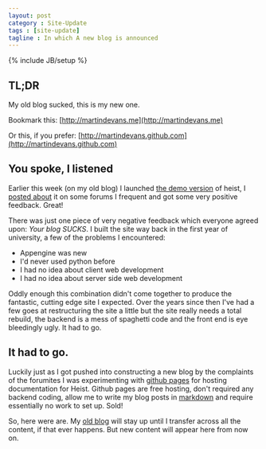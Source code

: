 ```yaml
---
layout: post
category : Site-Update
tags : [site-update]
tagline : In which A new blog is announced
---
```

{% include JB/setup %}


## TL;DR

My old blog sucked, this is my new one.

Bookmark this: [http://martindevans.me](http://martindevans.me)

Or this, if you prefer: [http://martindevans.github.com](http://martindevans.github.com)

## You spoke, I listened

Earlier this week (on my old blog) I launched [the demo version](http://placeholder-software.co.uk/setup/heistgame/publish.htm) of heist, I [posted about](http://www.infinity-universe.com/Infinity/index.php?option=com_smf&Itemid=75&topic=16891.0) it on some forums I frequent and got some very positive feedback. Great!

There was just one piece of very negative feedback which everyone agreed upon: _Your blog SUCKS_. I built the site way back in the first year of university, a few of the problems I encountered:

- Appengine was new
- I'd never used python before
- I had no idea about client web development
- I had no idea about server side web development

Oddly enough this combination didn't come together to produce the fantastic, cutting edge site I expected. Over the years since then I've had a few goes at restructuring the site a little but the site really needs a total rebuild, the backend is a mess of spaghetti code and the front end is eye bleedingly ugly. It had to go.

## It had to go.

Luckily just as I got pushed into constructing a new blog by the complaints of the forumites I was experimenting with [github pages](http://pages.github.com/) for hosting documentation for Heist. Github pages are free hosting, don't required any backend coding, allow me to write my blog posts in [markdown](http://daringfireball.net/projects/markdown/syntax) and require essentially no work to set up. Sold!

So, here were are. My [old blog](http://martindevans.appspot.com/blog/latest) will stay up until I transfer across all the content, if that ever happens. But new content will appear here from now on.